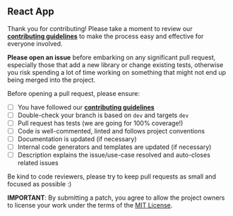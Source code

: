 ## React App

Thank you for contributing! Please take a moment to review our [**contributing guidelines**](https://github.com/react-boilerplate/react-boilerplate/blob/master/CONTRIBUTING.md)
to make the process easy and effective for everyone involved.

**Please open an issue** before embarking on any significant pull request, especially those that
add a new library or change existing tests, otherwise you risk spending a lot of time working
on something that might not end up being merged into the project.

Before opening a pull request, please ensure:

- [ ] You have followed our [**contributing guidelines**](https://github.com/react-boilerplate/react-boilerplate/blob/master/CONTRIBUTING.md)
- [ ] Double-check your branch is based on `dev` and targets `dev` 
- [ ] Pull request has tests (we are going for 100% coverage!)
- [ ] Code is well-commented, linted and follows project conventions
- [ ] Documentation is updated (if necessary)
- [ ] Internal code generators and templates are updated (if necessary)
- [ ] Description explains the issue/use-case resolved and auto-closes related issues

Be kind to code reviewers, please try to keep pull requests as small and focused as possible :)

**IMPORTANT**: By submitting a patch, you agree to allow the project
owners to license your work under the terms of the [MIT License](https://github.com/react-boilerplate/react-boilerplate/blob/master/LICENSE.md).

